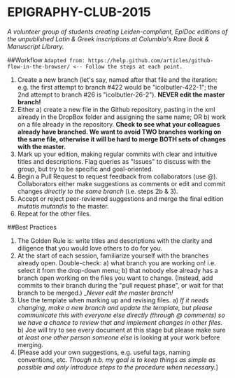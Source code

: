 # EPIGRAPHY-CLUB-2015
_A volunteer group of students creating Leiden-compliant, EpiDoc editions of the unpublished Latin &amp; Greek inscriptions at Columbia's Rare Book &amp; Manuscript Library._

##Workflow
`Adapted from: https://help.github.com/articles/github-flow-in-the-browser/ <-- Follow the steps at each point.`
1. Create a new branch (let's say, named after that file and the iteration: e.g. the first attempt to branch #422 would be "icolbutler-422-1"; the 2nd attempt to branch #26 is "icolbutler-26-2"). **NEVER edit the master branch!**
2. Either a) create a new file in the Github repository, pasting in the xml already in the DropBox folder and assigning the same name; OR b) work on a file already in the repository.  **Check to see what your colleagues already have branched. We want to avoid TWO branches working on the same file, otherwise it will be hard to merge BOTH sets of changes with the master.**
3. Mark up your edition, making regular commits with clear and intuitive titles and descriptions. Flag queries as "Issues" to discuss with the group, but try to be specific and goal-oriented.
4. Begin a Pull Request to request feedback from collaborators (use @). Collaborators either make suggestions as comments or edit and commit changes *directly to the same branch* (i.e. steps 2b & 3).
5. Accept or reject peer-reviewed suggestions and merge the final edition _mutatis mutandis_ to the master.
6. Repeat for the other files.

##Best Practices
1. The Golden Rule is: write titles and descriptions with the clarity and diligence that you would love others to do for you.
2. At the start of each session, familiarize yourself with the branches already open. Double-check: a) what branch you are working on! i.e. select it from the drop-down menu; b) that nobody else already has a branch open working on the files you want to change. (Instead, add commits to their branch during the "pull request phase", or wait for that branch to be merged.) __Never edit the master branch!_
3. Use the template when marking up and revising files.
a) *If it needs changing, make a new branch and update the template, but please communicate this with everyone else directly (through @ comments) so we have a chance to review that and implement changes in other files.*
b) Joe will try to see every document at this stage but please make sure *at least one other person someone else* is looking at your work before merging.
4. [Please add your own suggestions, e.g. useful tags, naming conventions, etc. *Though n.b. my goal is to keep things as simple as possible and only introduce steps to the procedure when necessary.*]
